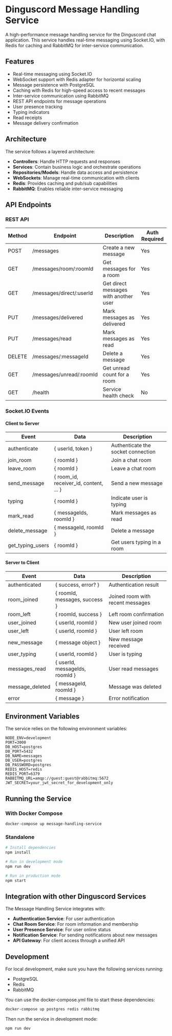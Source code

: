 # Dinguscord Message Handling Service

A high-performance message handling service for the Dinguscord chat application. This service handles real-time messaging using Socket.IO, with Redis for caching and RabbitMQ for inter-service communication.

## Features

- Real-time messaging using Socket.IO
- WebSocket support with Redis adapter for horizontal scaling
- Message persistence with PostgreSQL
- Caching with Redis for high-speed access to recent messages
- Inter-service communication using RabbitMQ
- REST API endpoints for message operations
- User presence tracking
- Typing indicators
- Read receipts
- Message delivery confirmation

## Architecture

The service follows a layered architecture:

- **Controllers**: Handle HTTP requests and responses
- **Services**: Contain business logic and orchestrate operations
- **Repositories/Models**: Handle data access and persistence
- **WebSockets**: Manage real-time communication with clients
- **Redis**: Provides caching and pub/sub capabilities
- **RabbitMQ**: Enables reliable inter-service messaging

## API Endpoints

### REST API

| Method | Endpoint                  | Description                              | Auth Required |
|--------|---------------------------|------------------------------------------|---------------|
| POST   | /messages                 | Create a new message                     | Yes           |
| GET    | /messages/room/:roomId    | Get messages for a room                  | Yes           |
| GET    | /messages/direct/:userId  | Get direct messages with another user    | Yes           |
| PUT    | /messages/delivered       | Mark messages as delivered               | Yes           |
| PUT    | /messages/read            | Mark messages as read                    | Yes           |
| DELETE | /messages/:messageId      | Delete a message                         | Yes           |
| GET    | /messages/unread/:roomId  | Get unread count for a room              | Yes           |
| GET    | /health                   | Service health check                     | No            |

### Socket.IO Events

#### Client to Server

| Event           | Data                                   | Description                         |
|-----------------|----------------------------------------|-------------------------------------|
| authenticate    | { userId, token }                      | Authenticate the socket connection  |
| join_room       | { roomId }                             | Join a chat room                    |
| leave_room      | { roomId }                             | Leave a chat room                   |
| send_message    | { room_id, receiver_id, content, ... } | Send a new message                  |
| typing          | { roomId }                             | Indicate user is typing             |
| mark_read       | { messageIds, roomId }                 | Mark messages as read               |
| delete_message  | { messageId, roomId }                  | Delete a message                    |
| get_typing_users| { roomId }                             | Get users typing in a room          |

#### Server to Client

| Event           | Data                                   | Description                         |
|-----------------|----------------------------------------|-------------------------------------|
| authenticated   | { success, error? }                    | Authentication result               |
| room_joined     | { roomId, messages, success }          | Joined room with recent messages    |
| room_left       | { roomId, success }                    | Left room confirmation              |
| user_joined     | { userId, roomId }                     | New user joined room                |
| user_left       | { userId, roomId }                     | User left room                      |
| new_message     | { message object }                     | New message received                |
| user_typing     | { userId, roomId }                     | User is typing                      |
| messages_read   | { userId, messageIds, roomId }         | User read messages                  |
| message_deleted | { messageId, roomId }                  | Message was deleted                 |
| error           | { message }                            | Error notification                  |

## Environment Variables

The service relies on the following environment variables:

```
NODE_ENV=development
PORT=3000
DB_HOST=postgres
DB_PORT=5432
DB_NAME=messages
DB_USER=postgres
DB_PASSWORD=postgres
REDIS_HOST=redis
REDIS_PORT=6379
RABBITMQ_URL=amqp://guest:guest@rabbitmq:5672
JWT_SECRET=your_jwt_secret_for_development_only
```

## Running the Service

### With Docker Compose

```bash
docker-compose up message-handling-service
```

### Standalone

```bash
# Install dependencies
npm install

# Run in development mode
npm run dev

# Run in production mode
npm start
```

## Integration with other Dinguscord Services

The Message Handling Service integrates with:

- **Authentication Service**: For user authentication
- **Chat Room Service**: For room information and membership
- **User Presence Service**: For user online status
- **Notification Service**: For sending notifications about new messages
- **API Gateway**: For client access through a unified API

## Development

For local development, make sure you have the following services running:
- PostgreSQL
- Redis
- RabbitMQ

You can use the docker-compose.yml file to start these dependencies:

```bash
docker-compose up postgres redis rabbitmq
```

Then run the service in development mode:

```bash
npm run dev
``` 